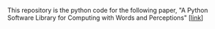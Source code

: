 This repository is the python code for the following paper, "A Python Software Library for Computing with Words and Perceptions" [<a href="https://ieeexplore.ieee.org/abstract/document/9494557">link</a>]
